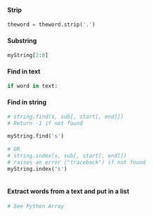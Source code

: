 #### Strip
```python
theword = theword.strip('.')

```

#### Substring
```python
myString[2:8]
```

#### Find in text
```python
if word in text:
```

#### Find in string
```python
# string.find(s, sub[, start[, end]])
# Return -1 if not found

myString.find('s')
  
# OR
# string.index(s, sub[, start[, end]])
# raises an error ("traceback") if not found
myString.index('s')
  
```


#### Extract words from a text and put in a list
```python
# See Python Array

```
